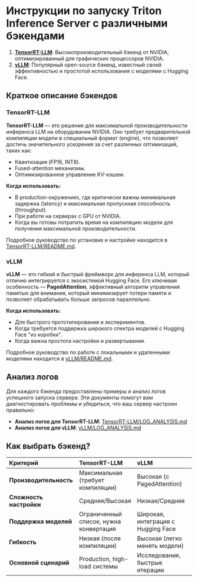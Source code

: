 # Инструкции по запуску Triton Inference Server с различными бэкендами


1.  **[TensorRT-LLM](./TensorRT-LLM/README.md)**: Высокопроизводительный бэкенд от NVIDIA, оптимизированный для графических процессоров NVIDIA.
2.  **[vLLM](./vLLM/README.md)**: Популярный open-source бэкенд, известный своей эффективностью и простотой использования с моделями с Hugging Face.

## Краткое описание бэкендов

### TensorRT-LLM

**TensorRT-LLM** — это решение для максимальной производительности инференса LLM на оборудовании NVIDIA. Оно требует предварительной компиляции модели в специальный формат (engine), что позволяет достичь значительного ускорения за счет различных оптимизаций, таких как:
- Квантизация (FP16, INT8).
- Fused-attention механизмы.
- Оптимизированное управление KV-кэшем.

**Когда использовать:**
- В production-окружениях, где критически важны минимальная задержка (latency) и максимальная пропускная способность (throughput).
- При работе на серверах с GPU от NVIDIA.
- Когда вы готовы потратить время на компиляцию модели для получения максимальной производительности.

Подробное руководство по установке и настройке находится в [TensorRT-LLM/README.md](./TensorRT-LLM/README.md).

### vLLM

**vLLM** — это гибкий и быстрый фреймворк для инференса LLM, который отлично интегрируется с экосистемой Hugging Face. Его ключевая особенность — **PagedAttention**, эффективный алгоритм управления памятью для внимания, который минимизирует потери памяти и позволяет обрабатывать больше запросов параллельно.

**Когда использовать:**
- Для быстрого прототипирования и экспериментов.
- Когда требуется поддержка широкого спектра моделей с Hugging Face "из коробки".
- Когда важна простота настройки и развертывания.

Подробное руководство по работе с локальными и удаленными моделями находится в [vLLM/README.md](./vLLM/README.md).

## Анализ логов

Для каждого бэкенда предоставлены примеры и анализ логов успешного запуска сервера. Эти документы помогут вам диагностировать проблемы и убедиться, что ваш сервер настроен правильно:
- **Анализ логов для TensorRT-LLM**: [TensorRT-LLM/LOG_ANALYSIS.md](./TensorRT-LLM/LOG_ANALYSIS.md)
- **Анализ логов для vLLM**: [vLLM/LOG_ANALYSIS.md](./vLLM/LOG_ANALYSIS.md)

## Как выбрать бэкенд?

| Критерий | TensorRT-LLM | vLLM |
| :--- | :--- | :--- |
| **Производительность** | Максимальная (требует компиляции) | Высокая (с PagedAttention) |
| **Сложность настройки**| Средняя/Высокая | Низкая/Средняя |
| **Поддержка моделей** | Ограниченный список, нужна конвертация | Широкая, интеграция с Hugging Face |
| **Гибкость** | Низкая (после компиляции) | Высокая (легко менять модели) |
| **Основной сценарий**| Production, high-load системы | Исследования, быстрые итерации | 